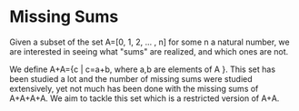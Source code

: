 ﻿# Missing Sums

Given a subset of the set A=[0, 1, 2, ... , n] for some n a natural number, we are interested in seeing what "sums" are realized, and which ones are not. 

We define A+A={c | c=a+b, where a,b are elements of A }.
This set has been studied a lot and the number of missing sums were studied extensively, yet not much has been done with the missing sums of A+A+A+A. We aim to tackle this set which is a restricted version of A+A.

